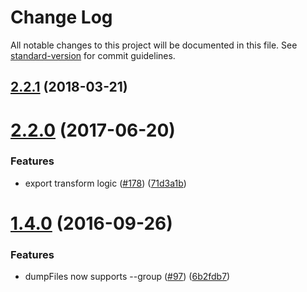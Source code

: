 # Change Log

All notable changes to this project will be documented in this file. See [standard-version](https://github.com/conventional-changelog/standard-version) for commit guidelines.

<a name="2.2.1"></a>
## [2.2.1](https://github.com/npm/etcetera/compare/v2.2.0...v2.2.1) (2018-03-21)



<a name="2.2.0"></a>
# [2.2.0](https://github.com/npm/etcetera/compare/v2.1.0...v2.2.0) (2017-06-20)


### Features

* export transform logic ([#178](https://github.com/npm/etcetera/issues/178)) ([71d3a1b](https://github.com/npm/etcetera/commit/71d3a1b))



<a name="1.4.0"></a>
# [1.4.0](https://github.com/npm/etcetera/compare/v1.3.1...v1.4.0) (2016-09-26)


### Features

* dumpFiles now supports --group ([#97](https://github.com/npm/etcetera/issues/97)) ([6b2fdb7](https://github.com/npm/etcetera/commit/6b2fdb7))
